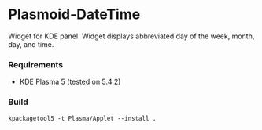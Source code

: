 # Plasmoid-DateTime
Widget for KDE panel. Widget displays abbreviated day of the week, month, day, and time.

### Requirements
* KDE Plasma 5 (tested on 5.4.2)

### Build

    kpackagetool5 -t Plasma/Applet --install .
